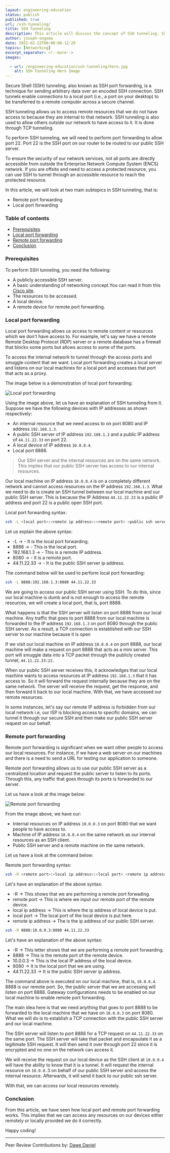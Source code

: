 ```yaml
---
layout: engineering-education
status: publish
published: true
url: /ssh-tunneling/
title: SSH Tunneling
description: This article will discuss the concept of SSH tunneling. SSH tunneling is a technique that allows us to access remote resources that we do not have access to because they are internal to that network.
author: joseph-ongoma
date: 2022-02-22T00:00:00-12:20
topics: [Networking]
excerpt_separator: <!--more-->
images:

  - url: /engineering-education/ssh-tunneling/hero.jpg
    alt: SSH Tunneling Hero Image
---
```

Secure Shell (SSH) tunneling, also known as SSH port forwarding, is a technique for sending arbitrary data over an encoded SSH connection. SSH tunnels enable connections to a local port (i.e., a port on your desktop) to be transferred to a remote computer across a secure channel. 
<!--more-->
SSH tunneling allows us to access remote resources that we do not have access to because they are internal to that network. SSH tunneling is also used to allow others outside our network to have access to it. It is done through TCP tunneling.

To perform SSH tunneling, we will need to perform port forwarding to allow port 22. Port 22 is the SSH port on our router to be routed to our public SSH server.

To ensure the security of our network services, not all ports are directly accessible from outside the Enterprise Network Compute System (ENCS) network. If you are offsite and need to access a protected resource, you can use SSH to tunnel through an accessible resource to reach the protected resource.

In this article, we will look at two main subtopics in SSH tunneling, that is:
- Remote port forwarding
- Local port forwarding

### Table of contents
- [Prerequisites](#prerequisites)
- [Local port forwarding](#local-port-forwarding)
- [Remote port forwarding](#remote-port-forwarding)
- [Conclusion](#conclusion)

### Prerequisites
To perform SSH tunneling, you need the following:
- A publicly accessible SSH server.
- A basic understanding of networking concept.You can read it from this [Cisco site](https://www.cisco.com/c/en/us/solutions/small-business/resource-center/networking/networking-basics.html).
- The resources to be accessed.
- A local device.
- A remote device for remote port forwarding.

### Local port forwarding
Local port forwarding allows us access to remote content or resources which we don't have access to. For example, let's say we have a remote Remote Desktop Protocol (RDP) server or a remote database has a firewall that blocks some ports but allows access to some of the ports.

To access the internal network to tunnel through the access ports and smuggle content that we want. Local port forwarding creates a local server and listens on our local machines for a local port and accesses that port that acts as a proxy. 

The image below is a demonstration of local port forwarding:

![Local port forwarding](/engineering-education/ssh-tunneling/local.jpg)

Using the image above, let us have an explanation of SSH tunneling from it. Suppose we have the following devices with IP addresses as shown respectively:
- An internal resource that we need access to on port 8080 and IP address `192.168.1.3`.
- A public SSH server of IP address `192.168.1.2` and a public IP address of `44.11.22.33` on port 22.
- A local device of IP address `10.0.0.4`.
- Local port 8888.

> Our SSH server and the internal resources are on the same network. This implies that our public SSH server has access to our internal resources.

Our local machine on IP address `10.0.0.4` is on a completely different network and cannot access resources on the IP address `192.168.1.3`. What we need to do is create an SSH tunnel between our local machine and our public SSH server. This is because the IP Address `44.11.22.33` is a public IP address and port 22 is a public open SSH port.

Local port forwarding syntax:

```bash
ssh -L <local port>:<remote ip address>:<remote port> <public ssh server ip address>
```

Let us explain the above syntax:
- -L &rarr; - It is the local port forwarding.
- 8888 &rarr; - This is the local port.
- 192.168.1.3 &rarr; - This is a remote IP address.
- 8080 &rarr; - It is a remote port.
- 44.11.22.33 &rarr; - It is the public SSH server ip address.

The command below will be used to perform local port forwarding:

```bash
ssh -L 8888:192.168.1.3:8080 44.11.22.33
```

We are going to access our public SSH server using SSH. To do this, since our local machine is dumb and is not enough to access the remote resources, we will create a local port, that is, port 8888. 

What happens is that the SSH server will listen on port 8888 from our local machine. Any traffic that goes to port 8888 from our local machine is forwarded to the IP address `192.168.1.3` on port 8080 through the public SSH server. As a result, a TCP connection is established with our SSH server to our machine because it is open

If we visit our local machine on IP address `10.0.0.4` on port 8888, our local machine will make a request on port 8888 that acts as a mini server. This port will smuggle data into a TCP packet through the publicly created tunnel, `44.11.22.33:22`. 

When our public SSH server receives this, it acknowledges that our local machine wants to access resources at IP address `192.168.1.3` that it has access to. So it will forward the request internally because they are on the same network. The server will receive the request, get the response, and then forward it back to our local machine. With that, we have accessed our remote resources.

In some instances,  let's say our remote IP address is forbidden from our local network i.e, our ISP is blocking access to specific domains, we can tunnel it through our secure SSH and then make our public SSH server request on our behalf.

### Remote port forwarding
Remote port forwarding is significant when we want other people to access our local resources. For instance, if we have a web server on our machines and there is a need to send a URL for testing our application to someone.

Remote port forwarding allows us to use our public SSH server as a centralized location and request the public server to listen to its ports. Through this, any traffic that goes through its ports is forwarded to our server.

Let us have a look at the image below:

![Remote port forwarding](/engineering-education/ssh-tunneling/remote.jpg)

From the image above, we have our:
- Internal resources on IP address `10.0.0.3` on port 8080 that we want people to have access to.
- Machine of IP address `10.0.0.4` on the same network as our internal resources as an SSH client.
- Public SSH server and a remote machine on the same network.

Let us have a look at the command below:

Remote port forwarding syntax:

```bash
ssh -R <remote port>:<local ip address>:<local port> <remote ip address>
```
Let's have an explanation of the above syntax:
- -R &rarr; This shows that we are performing a remote port forwading.
- remote port &rarr; This is where we input our remote port of the remote device.
- local ip address &rarr; This is where the ip address of local device is put.
- local port &rarr; The local port of the local device is put here.
- remote ip address &rarr; The is the ip address of our public SSH server.

```bash
ssh -R 8888:10.0.0.3:8080 44.11.22.33
```

Let's have an explanation of the above syntax:
- -R &rarr; This letter shows that we are performing a remote port forwarding.
- 8888 &rarr; This is the remote port of the remote device.
- 10.0.0.3 &rarr; This is the local IP address of the local device.
- 8080 &rarr; It is the local port that we are using.
- 44.11.22.33 &rarr; It is the public SSH server ip address.

The command above is executed on our local machine, that is, `10.0.0.4`. 8888 is our remote port. So, the public server that we are accessing will listen on port 8888. Gateway configurations needs to be enabled on our local machine to enable remote port forwarding.

The main idea here is that we need anything that goes to port 8888 to be forwarded to the local machine that we have on `10.0.0.3` on port 8080. What we will do is to establish a TCP connection with the public SSH server and our local machine. 

The SSH server will listen to port 8888 for a TCP request on `44.11.22.33` on the same port. The SSH server will take that packet and encapsulate it as a legitimate SSH request. It will then send it over through port 22 since it is encrypted and no one on the network can access it.
  
We will receive the request on our local device as the SSH client at `10.0.0.4` will have the ability to know that it is a tunnel. It will request the internal resource on `10.0.0.`3 on behalf of our public SSH server and access the internal resource. Afterwards, it will send it back to our public ssh server.

With that, we can access our local resources remotely.

### Conclusion
From this article, we have seen how local port and remote port forwarding works. This implies that we can access any resources on our devices either remotely or locally provided we do it correctly.

Happy coding!

---
Peer Review Contributions by: [Dawe Daniel](/engineering-education/authors/dawe-daniel/)
